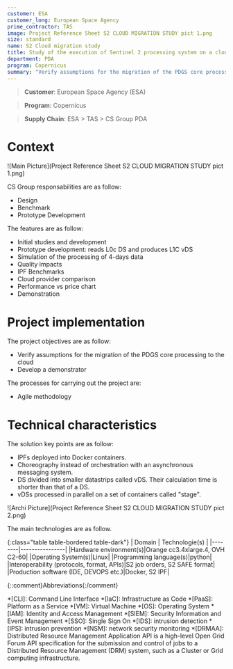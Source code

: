 ```yaml
---
customer: ESA
customer_long: European Space Agency
prime_contractor: TAS
image: Project Reference Sheet S2 CLOUD MIGRATION STUDY pict 1.png
size: standard
name: S2 Cloud migration study
title: Study of the execution of Sentinel 2 processing system on a cloud infrastructure
department: PDA
program: Copernicus
summary: "Verify assumptions for the migration of the PDGS core processing to the cloud. Develop a demonstrator"
---
```


> __Customer__\: European Space Agency (ESA)

> __Program__\: Copernicus

> __Supply Chain__\: ESA > TAS >  CS Group PDA


# Context


![Main Picture](Project Reference Sheet S2 CLOUD MIGRATION STUDY pict 1.png)

CS Group responsabilities are as follow:
* Design
* Benchmark
* Prototype Development


The features are as follow:
* Initial studies and development
* Prototype development: reads L0c DS and produces L1C vDS
* Simulation of the processing of 4-days data
* Quality impacts
* IPF Benchmarks
* Cloud provider comparison
* Performance vs price chart
* Demonstration

# Project implementation

The project objectives are as follow:
* Verify assumptions for the migration of the PDGS core processing to the cloud 
* Develop a demonstrator

The processes for carrying out the project are:
* Agile methodology

# Technical characteristics

The solution key points are as follow:
* IPFs deployed into Docker containers.
* Choreography instead of orchestration with an asynchronous messaging system.
* DS divided into smaller datastrips called vDS. Their calculation time is shorter than that of a DS.
* vDSs processed in parallel on a set of containers called "stage".

![Archi Picture](Project Reference Sheet S2 CLOUD MIGRATION STUDY pict 2.png)

The main technologies are as follow.

{:class="table table-bordered table-dark"}
| Domain | Technologie(s) |
|--------|----------------|
|Hardware environment(s)|Orange cc3.4xlarge.4, OVH C2-60|
|Operating System(s)|Linux|
|Programming language(s)|python|
|Interoperability (protocols, format, APIs)|S2 job orders, S2 SAFE format|
|Production software (IDE, DEVOPS etc.)|Docker, S2 IPF|



{::comment}Abbreviations{:/comment}

*[CLI]: Command Line Interface
*[IaC]: Infrastructure as Code
*[PaaS]: Platform as a Service
*[VM]: Virtual Machine
*[OS]: Operating System
*[IAM]: Identity and Access Management
*[SIEM]: Security Information and Event Management
*[SSO]: Single Sign On
*[IDS]: intrusion detection
*[IPS]: intrusion prevention
*[NSM]: network security monitoring
*[DRMAA]: Distributed Resource Management Application API is a high-level Open Grid Forum API specification for the submission and control of jobs to a Distributed Resource Management (DRM) system, such as a Cluster or Grid computing infrastructure.
